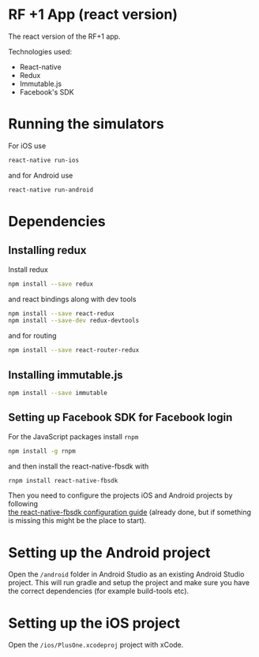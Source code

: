 # RF +1 App (react version)
The react version of the RF+1 app.

Technologies used:

* React-native
* Redux
* Immutable.js
* Facebook's SDK


# Running the simulators
For iOS use

```bash
react-native run-ios
```

and for Android use

```bash
react-native run-android
```

# Dependencies
## Installing redux
Install redux

```bash
npm install --save redux
```

and react bindings along with dev tools

```bash
npm install --save react-redux
npm install --save-dev redux-devtools
```

and for routing

```bash
npm install --save react-router-redux
```

## Installing immutable.js
```bash
npm install --save immutable
```


## Setting up Facebook SDK for Facebook login
For the JavaScript packages install `rnpm`

```bash
npm install -g rnpm
```

and then install the react-native-fbsdk with

```bash
rnpm install react-native-fbsdk
```

Then you need to configure the projects iOS and Android projects by following  
[the react-native-fbsdk configuration guide](https://github.com/facebook/react-native-fbsdk) (already done, but if something is missing this might be the place to start).


# Setting up the Android project
Open the `/android` folder in Android Studio as an existing Android Studio project. This will run gradle and setup the project and make sure you have the correct dependencies (for example build-tools etc).


# Setting up the iOS project
Open the `/ios/PlusOne.xcodeproj` project with xCode.
